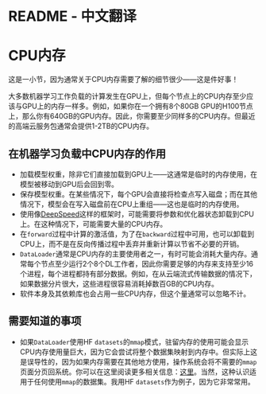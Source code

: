 # README - 中文翻译

# CPU内存

这是一小节，因为通常关于CPU内存需要了解的细节很少——这是件好事！

大多数机器学习工作负载的计算发生在GPU上，但每个节点上的CPU内存至少应该与GPU上的内存一样多。例如，如果你在一个拥有8个80GB GPU的H100节点上，那么你有640GB的GPU内存。因此，你需要至少同样多的CPU内存。但最近的高端云服务包通常会提供1-2TB的CPU内存。

## 在机器学习负载中CPU内存的作用

- 加载模型权重，除非它们直接加载到GPU上——这通常是临时的内存使用，在模型被移动到GPU后会回到零。
- 保存模型权重。在某些情况下，每个GPU会直接将检查点写入磁盘；而在其他情况下，模型会在写入磁盘前在CPU上重组——这也是临时的内存使用。
- 使用像[DeepSpeed](https://www.deepspeed.ai/tutorials/zero-offload/)这样的框架时，可能需要将参数和优化器状态卸载到CPU上。在这种情况下，可能需要大量的CPU内存。
- 在`forward`过程中计算的激活值，为了在`backward`过程中可用，也可以卸载到CPU上，而不是在反向传播过程中丢弃并重新计算以节省不必要的开销。
- `DataLoader`通常是CPU内存的主要使用者之一，有时可能会消耗大量内存。通常每个节点至少运行2个8个DL工作者，因此你需要足够的内存来支持至少16个进程，每个进程都持有部分数据。例如，在从云端流式传输数据的情况下，如果数据分片很大，这些进程很容易消耗掉数百GB的CPU内存。
- 软件本身及其依赖库也会占用一些CPU内存，但这个量通常可以忽略不计。

## 需要知道的事项

- 如果`DataLoader`使用HF `datasets`的`mmap`模式，驻留内存的使用可能会显示CPU内存使用量巨大，因为它会尝试将整个数据集映射到内存中。但实际上这是误导性的，因为如果内存需要在其他地方使用，操作系统会将不需要的`mmap`页面分页回系统。你可以在这里阅读更多相关信息：[这里](https://stasosphere.com/entrepreneur-being/301-mmap-memory-leak-investigation/)。当然，这种认识适用于任何使用`mmap`的数据集。我用HF `datasets`作为例子，因为它非常常用。